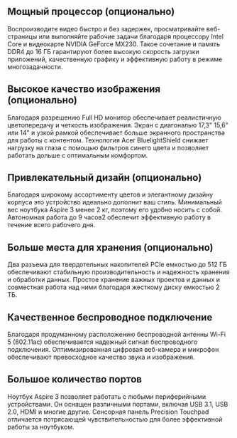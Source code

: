 ## Мощный процессор (опционально)

Воспроизводите видео быстро и без задержек, просматривайте веб-страницы или выполняйте рабочие задачи благодаря процессору Intel Core и видеокарте NVIDIA GeForce MX230. Такое сочетание и память DDR4 до 16 ГБ гарантируют более высокую скорость загрузки приложений, качественную графику и эффективную работу в режиме многозадачности.

## Высокое качество изображения (опционально)

Благодаря разрешению Full HD монитор обеспечивает реалистичную цветопередачу и четкость изображения. Экран с диагональю 17,3" 15,6" или 14" и узкой рамкой обеспечивает больше экранного пространства для работы с контентом. Технология Acer BluelightShield снижает нагрузку на глаза с помощью фильтров синего цвета и позволяет работать дольше с оптимальным комфортом.

## Привлекательный дизайн (опционально)

Благодаря широкому ассортименту цветов и элегантному дизайну корпуса это устройство идеально дополнит ваш стиль. Минимальный вес ноутбука Aspire 3 менее 2 кг, поэтому его удобно носить с собой. Автономная работа до 9 часов2 обеспечит эффективную работу в течение всего рабочего дня.

## Больше места для хранения (опционально)

Два разъема для твердотельных накопителей PCIe емкостью до 512 ГБ обеспечивают стабильную производительность и надежность хранения и обработки данных. Простое хранение важных проектов и данных и совместная работа над ними благодаря жесткому диску емкостью 2 ТБ.

## Качественное беспроводное подключение

Благодаря продуманному расположению беспроводной антенны Wi-Fi 5 (802.11ac) обеспечивается надежный сигнал беспроводного подключения. Оптимизированная цифровая веб-камера и микрофон обеспечивают превосходное качество звука и изображения.

## Большое количество портов

Ноутбук Aspire 3 позволяет работать с любыми периферийными устройствами. Он оснащен различными портами, включая USB 3.1, USB 2.0, HDMI и многие другие. Сенсорная панель Precision Touchpad отличается потрясающей чувствительностью для более эффективной работы за ноутбуком.
